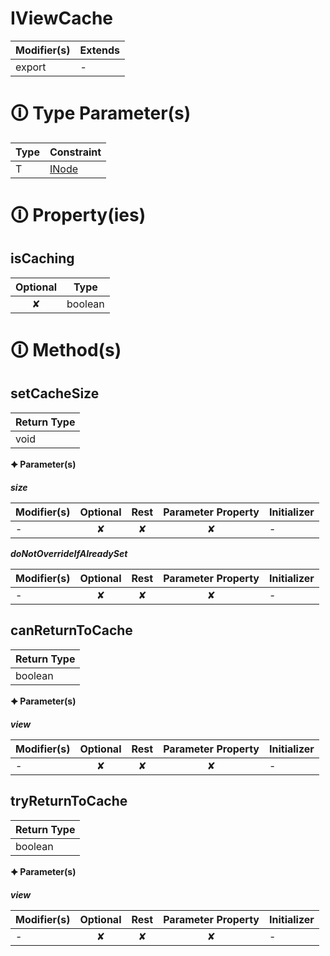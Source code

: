 # IViewCache

| Modifier(s)                            | Extends                                    |
|----------------------------------------|--------------------------------------------|
| export | - |

# &#128712; Type Parameter(s)

| Type | Constraint                                                                           |
| ---- | ------------------------------------------------------------------------------------ |
| T    | [INode](https://hamedfathi.gitbook.io/aurelia-2-doc-api/runtime/interface/dom/inode) |

# &#128712; Property(ies)

## isCaching

| Optional                           | Type                         |
|:----------------------------------:|------------------------------|
| ✘ | boolean |

# &#128712; Method(s)

## setCacheSize

| Return Type                       |
|-----------------------------------|
| void |

**&#128966; Parameter(s)**

_**size**_

| Modifier(s)                              | Optional                           | Rest                          | Parameter Property                          | Initializer                       |
|------------------------------------------|:----------------------------------:|:-----------------------------:|:-------------------------------------------:|-----------------------------------|
| - | ✘  | ✘ | ✘ | - |

_**doNotOverrideIfAlreadySet**_

| Modifier(s)                              | Optional                           | Rest                          | Parameter Property                          | Initializer                       |
|------------------------------------------|:----------------------------------:|:-----------------------------:|:-------------------------------------------:|-----------------------------------|
| - | ✘  | ✘ | ✘ | - |

## canReturnToCache

| Return Type                       |
|-----------------------------------|
| boolean |

**&#128966; Parameter(s)**

_**view**_

| Modifier(s)                              | Optional                           | Rest                          | Parameter Property                          | Initializer                       |
|------------------------------------------|:----------------------------------:|:-----------------------------:|:-------------------------------------------:|-----------------------------------|
| - | ✘  | ✘ | ✘ | - |

## tryReturnToCache

| Return Type                       |
|-----------------------------------|
| boolean |

**&#128966; Parameter(s)**

_**view**_

| Modifier(s)                              | Optional                           | Rest                          | Parameter Property                          | Initializer                       |
|------------------------------------------|:----------------------------------:|:-----------------------------:|:-------------------------------------------:|-----------------------------------|
| - | ✘  | ✘ | ✘ | - |